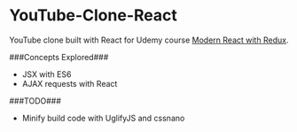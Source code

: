 # YouTube-Clone-React
YouTube clone built with React for Udemy course [Modern React with Redux](https://www.udemy.com/react-redux/).

###Concepts Explored###
- JSX with ES6
- AJAX requests with React

###TODO###
- Minify build code with UglifyJS and cssnano
